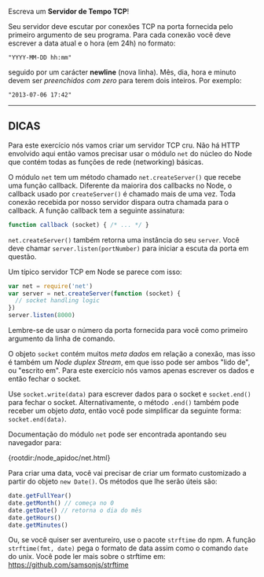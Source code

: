 Escreva um **Servidor de Tempo TCP**!

Seu servidor deve escutar por conexões TCP na porta fornecida pelo primeiro argumento de seu programa. Para cada conexão você deve escrever a data atual e o hora (em 24h) no formato:

```
"YYYY-MM-DD hh:mm"
```

seguido por um carácter **newline** (nova linha). Mês, dia, hora e minuto devem ser *preenchidos com zero* para terem dois inteiros. Por exemplo:

```
"2013-07-06 17:42"
```

----------------------------------------------------------------------
## DICAS

Para este exercício nós vamos criar um servidor TCP cru. Não há HTTP envolvido aqui então vamos precisar usar o módulo `net` do núcleo do Node que contém todas as funções de rede (networking) básicas.

O módulo `net` tem um método chamado `net.createServer()` que recebe uma função callback. Diferente da maiorira dos callbacks no Node, o callback usado por `createServer()` é chamado mais de uma vez. Toda conexão recebida por nosso servidor dispara outra chamada para o callback. A função callback tem a seguinte assinatura:

```js
function callback (socket) { /* ... */ }
```

`net.createServer()` também retorna uma instância do seu `server`. Você deve chamar `server.listen(portNumber)` para iniciar a escuta da porta em questão.

Um típico servidor TCP em Node se parece com isso:

```js
var net = require('net')
var server = net.createServer(function (socket) {
  // socket handling logic
})
server.listen(8000)
```

Lembre-se de usar o número da porta fornecida para você como primeiro argumento da linha de comando.

O objeto `socket` contém muitos *meta dados* em relação a conexão, mas isso é também um *Node duplex Stream*, em que isso pode ser ambos "lido de", ou "escrito em". Para este exercício nós vamos apenas escrever os dados e então fechar o socket.

Use `socket.write(data)` para escrever dados para o socket e `socket.end()` para fechar o socket. Alternativamente, o método `.end()` também pode receber um objeto *data*, então você pode simplificar da seguinte forma: `socket.end(data)`.

Documentação do módulo `net` pode ser encontrada apontando seu navegador para:

  {rootdir:/node_apidoc/net.html}

Para criar uma data, você vai precisar de criar um formato customizado a partir do objeto `new Date()`. Os métodos que lhe serão úteis são:

```js
date.getFullYear()
date.getMonth() // começa no 0
date.getDate() // retorna o dia do mês
date.getHours()
date.getMinutes()
```

Ou, se você quiser ser aventureiro, use o pacote `strftime` do npm. A função `strftime(fmt, date)` pega o formato de data assim como o comando `date` do unix. Você pode ler mais sobre o strftime em: https://github.com/samsonjs/strftime
